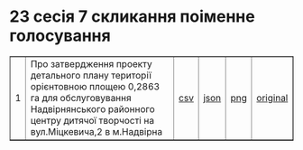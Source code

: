 <html><head><meta charset="utf-8" /><p><h1>23 сесія 7 скликання поіменне голосування</h1></p>
<table border=1>
<tbody>
<tr>
<td>1</td>
<td>Про затвердження проекту детального плану території орієнтовною площею 0,2863 га для обслуговування Надвірнянського районного центру дитячої творчості на вул.Міцкевича,2 в м.Надвірна</td>
<td align=center><a href="csv/7_23_1.csv">csv</a></td>
<td align=center><a href="json/7_23_1.json">json</a></td>
<td align=center><a href="png/7_23_1.png">png</a></td>
<td align=center><a href='http://nadvirnamr.gov.ua/wp-content/uploads/2018/05/%D0%BF%D0%B8%D1%82%D0%B0%D0%BD%D0%BD%D1%8F-123.jpg'>original</a></td>
</tr>
</tbody>
</table>
</body>
</html>

